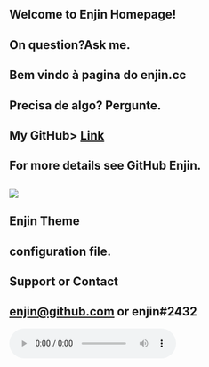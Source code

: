 ## Welcome to Enjin Homepage!
## On question?Ask me.

## Bem vindo à pagina do enjin.cc
## Precisa de algo? Pergunte.

## My GitHub> [Link](https://github.com/enjincc/enjincc)
## For more details see GitHub Enjin.
## <img src="https://media.discordapp.net/attachments/432702330115457045/435840621291372556/00001.jpg"/>
##  Enjin Theme
##  configuration file.
## Support or Contact
## enjin@github.com or enjin#2432
<audio controls autoplay preload="auto" style=" width:300px;">
	<source src="https://www.youtube.com/watch?v=iKk6_2-AAGc" type="audio/mpeg">
	
</audio><br />
<a href="KONOHA" title="by enjin" style="text-align: right;display: block">Conheça Konoha</a> 
